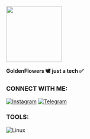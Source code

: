 <img src="https://github.com/GoldenFllowers/WE-ARE-FSOCIETY-/blob/a096afb26f64eb8543554799298e17c05bc7a186/IMG_20250623_012211_231.jpg" width="150"/>

**GoldenFlowers 🕊 just a tech ✅**

### CONNECT WITH ME:

[![Instagram](https://img.shields.io/badge/Instagram-Golden%20Flowers-E4405F?style=for-the-badge&logo=instagram&logoColor=white)](https://www.instagram.com/goldenfllowers?igsh=bWt3MHV3ZTYwMXg1)
[![Telegram](https://img.shields.io/badge/Telegram-Golden%20Flowers-26A5E4?style=for-the-badge&logo=telegram&logoColor=white)](https://t.me/GoldenFllowers)

### TOOLS:

![Linux](https://img.shields.io/badge/Linux-Golden%20Flowers-000?style=for-the-badge&logo=linux&logoColor=white)
